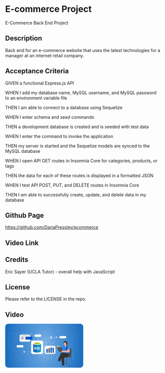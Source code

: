 # E-commerce Project

E-Commerce Back End Project

## Description

Back end for an e-commerce website that uses the latest technologies for a manager at an internet retail company.


## Acceptance Criteria

GIVEN a functional Express.js API

WHEN I add my database name, MySQL username, and MySQL password to an environment variable file

THEN I am able to connect to a database using Sequelize

WHEN I enter schema and seed commands

THEN a development database is created and is seeded with test data

WHEN I enter the command to invoke the application

THEN my server is started and the Sequelize models are synced to the MySQL database

WHEN I open API GET routes in Insomnia Core for categories, products, or tags

THEN the data for each of these routes is displayed in a formatted JSON

WHEN I test API POST, PUT, and DELETE routes in Insomnia Core

THEN I am able to successfully create, update, and delete data in my database

## Github Page

https://github.com/DariaPressley/ecommerce

## Video Link



## Credits

Eric Sayer (UCLA Tutor) - overall help with JavaScript

## License

Please refer to the LICENSE in the repo.

## Video

[<img src="./Develop/images/What_is_SQL_Database.png" width="50%">](linkhere "Demo Video")
